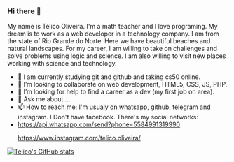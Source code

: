 ### Hi there 👋

<!--
**telicoscience/telicoscience** is a ✨ _special_ ✨ repository because its `README.md` (this file) appears on your GitHub profile.

Here are some ideas to get you started:-->
My name is Télico Oliveira. I'm a math teacher and I love programing. My dream is to work as a web developer in a technology company. I am from the state of Rio Grande do Norte. Here we have beautiful beaches and natural landscapes. For my career, I am willing to take on challenges and solve problems using logic and science. I am also willing to visit new places working with science and technology.

- 🌱 I am currently studying git and github and taking cs50 online.
- 👯 I’m looking to collaborate on web development, HTML5, CSS, JS, PHP. 
- 🤔 I’m looking for help to find a career as a dev (my first job on area). 
- 💬 Ask me about ...
- 📫 How to reach me: I'm usualy on whatsapp, github, telegram and instagram. I Don't have facebook. There's my social networks: 
- https://api.whatsapp.com/send?phone=5584991319990 </p>
https://www.instagram.com/telico.oliveira/

[![Télico's GitHub stats](https://github-readme-stats.vercel.app/api?username=telicoscience)](https://github.com/telicoscience/github-readme-stats)


